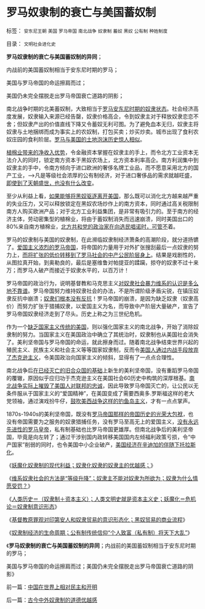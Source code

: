 # 罗马奴隶制的衰亡与美国蓄奴制

标签： `安东尼王朝` `美国` `罗马帝国` `南北战争` `奴隶制` `蓄奴` `黑奴` `公有制` `种姓制度` 

目录： `文明社会进化史`

**罗马奴隶制的衰亡与美国蓄奴制的异同**；

内战前的美国蓄奴制相当于安东尼时期的罗马；

美国与罗马帝国的命运擦肩而过；

美国仍未完全摆脱走出罗马帝国衰亡道路的阴影；



南北战争时期的北美蓄奴制，大致相当于[罗马安东尼时期的奴隶状态](../../../2010/6/3/罗马安东尼王朝经济规模是宋朝的3－6倍.md)。社会经济高度发展，奴隶输入来源已经告罄，奴隶价格高企，令到奴隶主对于释放奴隶恋恋不舍；但奴隶产出的价值直线下降又令蓄奴无利可图。为了避免血本无归，奴隶主将奴隶与土地捆绑而成为事实上的农奴制，打包买卖；炒买炒卖。城市出现了食利农奴庄园的食利阶层。[罗马与美国的土地泡沫历史惊人相似](../../../2010/8/28/罗马帝国户籍制度和房地产泡沫；.md)。

[植棉业带来的净收入优势](../../../2011/5/23/为什么美国南方会形成黑奴植棉业？.md)，令金融资本掌握在奴隶主的手上，而令北方工业资本无法介入的同时，锁定南方资本于黑奴农场上，北方资本利率高企。南方利润集中到奴隶主的手中，令南方倾向于进口欧洲的奢侈名牌工业品，而不愿意采用北方的国产工业，——>凡是等级社会浓厚的公有制经济，对于进口奢侈品的需求就越旺盛，[即使到了天朝盛世，也没有什么改变](../../../2011/1/20/富美国买生活品，穷中国买奢侈品.md)。

至少从利益上看，[如果能够将黑奴驱逐离开美国](../../../2011/5/4/林肯“解放黑奴，轰走黑鬼”.md)，那么既可以消化北方越来越严重的失业压力，又可以释放锁定在黑奴农场炒作上的南方资本，同时通过高关税限制南方人购买欧洲产品；对于北方工业利益集团，是非常有吸引力的。至于南方的经济主体，劳动密集型的植棉业，将由于蓄奴制消失而迅速崩溃，同时美国出口的80%来自南方植棉业，[北方共和党的政治家在向选民唱诺时，可管不](../../../2011/5/4/林肯“解放黑奴，轰走黑鬼”.md)着。

罗马的奴隶制与美国的奴隶制，在此濒临奴隶制经济萧条的高潮阶段，就分道扬镳了。[爱国主义浓烈的罗马帝国](../../../2011/5/15/美国金元政治和挥金如土的政治.md)，将帝国的力量用于对外扩张搜刮最后一点奴隶的努力上，[而将扩张的低价转移到了罗马社会的中产公民阶层身上](../../../2010/12/6/社会的崩溃都是“中产阶级的崩溃”直到人吃人！.md)。结果是戏剧性的，从图拉真开始，到奥勒良的，最后是塞维鲁对帕提亚的蹂躏，掠夺的奴隶不过十来万；而罗马人破产而接近于奴隶水平的，以百万计！

罗马帝国的政治行为，说明基督教和马克思主义[对奴隶社会暴力维系的认识是多么地不靠谱](../../../2011/7/25/维系奴隶社会的方法是“等级升降”；.md)。罗马帝国努力维持奴隶社会的办法，不是所谓阶级矛盾尖锐，在镇压奴隶反抗中崩溃；[奴隶们根本没有反抗](../../../2009/8/24/那里有压迫，那里就没有反抗.md)！罗马帝国的崩溃，是因为缺乏奴隶（奴隶高价）而努力扩张于猎捕奴隶，以爱国主义为名，而导致中产阶层大量破产，宣告了罗马帝国奴隶经济走到了尽头。历史上称之为三世纪危机。

作为一个[缺乏国家主义传统的美国](../../../2011/7/16/绝对的内战！1860年美国人信仰“民主帝国”.md)，则以强化国家主义的南北战争，开始了消除奴隶制的努力。当国家主义在美国政治中确立了其统治时，奴隶制也从美国社会消失了。美利坚帝国与罗马帝国的命运，就此擦身而过。随着南北战争结束世界兴起的殖民主义、民族主义和社会主义等等国家奴隶制，反而令[美国人通过内战手段放弃了杰克逊主义](../../../2011/7/15/蓄奴制诱发的国家主义与杰斐逊主义的战争.md)，令美国政治向国家主义的倾斜，显得有了一点点合理性。

南北战争后[在已经灭亡的旧合众国的基础](../../../2011/7/11/南北战争合众国失去的最珍贵的什么？.md)上新生的美利坚帝国，没有重蹈罗马帝国的覆辙，原因似乎应归功于杰克逊主义在美国社会60历史中构筑的深厚根基。[南北战争实际上摧毁了美国人对联邦的忠诚](../../../2011/7/11/南北战争记念曲《CountryRoad》随风而去.md)，因此导致罗马帝国灭亡的，让公民以无条件服从于国家主义的“爱国精神”，在美国变成了需要西奥多.罗斯福这样的老大党领袖，通过演戏扮牛仔，[鼓吹美西战争这样的钓鱼岛主义](http://darthvad123.wordpress.com/2011/04/05/%E9%92%93%E9%B1%BC%E5%B2%9B%E4%B8%BB%E4%B9%89/)，才有一点点掌声。

1870s-1940s的美利坚帝国，既没有[罗马帝国那样的帝国历史的光荣大包袱](../../../2009/9/28/中国怀旧复古的乌托邦传统文化.md)，也没有帝国需要为之服务的奴隶猎捕任务，没有罗马至高无上的爱国主义，[没有永远先进性的罗马皇帝](../../../2010/9/4/罗马皇帝的民族主义面子战争.md)，私有制基础也比罗马帝国更雄厚。但南北战争后的美利坚帝国，毕竟是向左转了；通过干涉别国内政转移美国国内左倾福利政策亏损，令“中产国家”削弱的同时，也令美国中小企业破产，[美国经济在辛迪加的伴随下托拉斯化](../../../2011/7/4/反托拉斯法是恶法＝&nbsp;（工会托拉斯&nbsp;Vs&nbsp;企业托拉斯）.md)。

《[妖魔化奴隶制的现代利益；奴隶化奴隶的奴隶主的优越感；](../../../2011/7/25/妖魔化奴隶制和奴隶主的优越感.md)》

《[维系奴隶社会的方法是“等级升降”；奴隶主不能对奴隶为所欲为；奴隶为什么情愿受罚？](../../../2011/7/25/维系奴隶社会的方法是“等级升降”；.md)》

《[人类历史＝（奴隶制＋资本主义）；人类文明史就是资本主义史；妖魔化＝危机论＝奴隶制意识形态](../../../2011/8/11/文明史即资本主义史；人类社会＝（奴隶制＋资本主义）.md)》

《[基督教原罪观对印第安人和奴隶贸易的意识形态化；黑奴贸易的商业流程](../../../2011/8/11/基督教原罪观对印第安人灾难和奴隶贸易的意识形态化.md)》

《[奴隶制经济的生命周期；公有制传统信仰“个人致富（私有制）将天下大乱”](../../../2011/8/11/奴隶制经济模式的生命周期.md)》

《**罗马奴隶制的衰亡与美国蓄奴制的异同**；内战前的美国蓄奴制相当于安东尼时期的罗马；

美国与罗马帝国的命运擦肩而过；美国仍未完全摆脱走出罗马帝国衰亡道路的阴影》

前一篇：[中国在世界上相对民主和开明](../../../2011/8/13/中国在世界上相对民主和开明.md)

后一篇：[古今中外奴隶制的道德优越感](../../../2011/8/14/古今中外奴隶制的道德优越感.md)